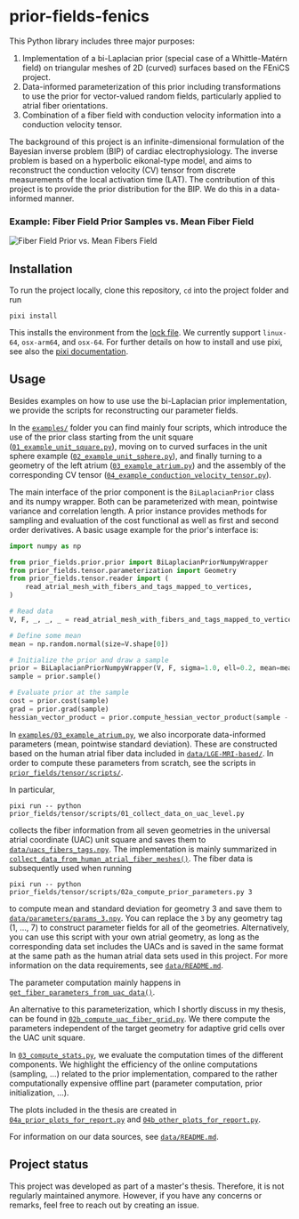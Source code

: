 # prior-fields-fenics

This Python library includes three major purposes:

1. Implementation of a bi-Laplacian prior (special case of a Whittle-Matérn field) on triangular meshes of 2D (curved) surfaces based on the FEniCS project.
2. Data-informed parameterization of this prior including transformations to use the prior for vector-valued random fields, particularly applied to atrial fiber orientations.
3. Combination of a fiber field with conduction velocity information into a conduction velocity tensor.

The background of this project is an infinite-dimensional formulation of the Bayesian inverse problem (BIP) of cardiac electrophysiology. The inverse problem is based on a hyperbolic eikonal-type model, and aims to reconstruct the conduction velocity (CV) tensor from discrete measurements of the local activation time (LAT). The contribution of this project is to provide the prior distribution for the BIP. We do this in a data-informed manner.


### Example: Fiber Field Prior Samples vs. Mean Fiber Field
![Fiber Field Prior vs. Mean Fibers Field](./figures/vector_fields/samples_vs_mean_visualization.gif)


## Installation

To run the project locally, clone this repository, `cd` into the project folder and run

```console
pixi install
```
This installs the environment from the [lock file](./pixi.lock). We currently support `linux-64`, `osx-arm64`, and `osx-64`. For further details on how to install and use pixi, see also the [pixi documentation](https://pixi.sh/latest/).

## Usage
Besides examples on how to use use the bi-Laplacian prior implementation, we provide the scripts for reconstructing our parameter fields.

In the [`examples/`](./examples/) folder you can find mainly four scripts, which introduce the use of the prior class starting from the unit square ([`01_example_unit_square.py`](./examples/01_example_unit_square.py)), moving on to curved surfaces in the unit sphere example ([`02_example_unit_sphere.py`](./examples/02_example_unit_sphere.py)), and finally turning to a geometry of the left atrium ([`03_example_atrium.py`](./examples/03_example_atrium.py)) and the assembly of the corresponding CV tensor ([`04_example_conduction_velocity_tensor.py`](./examples/04_example_conduction_velocity_tensor.py)).

The main interface of the prior component is the `BiLaplacianPrior` class and its numpy wrapper. Both can be parameterized with mean, pointwise variance and correlation length. A prior instance provides methods for sampling and evaluation of the cost functional as well as first and second order derivatives. A basic usage example for the prior's interface is:

```python
import numpy as np

from prior_fields.prior.prior import BiLaplacianPriorNumpyWrapper
from prior_fields.tensor.parameterization import Geometry
from prior_fields.tensor.reader import (
    read_atrial_mesh_with_fibers_and_tags_mapped_to_vertices,
)

# Read data
V, F, _, _, _ = read_atrial_mesh_with_fibers_and_tags_mapped_to_vertices(Geometry(1))

# Define some mean
mean = np.random.normal(size=V.shape[0])

# Initialize the prior and draw a sample
prior = BiLaplacianPriorNumpyWrapper(V, F, sigma=1.0, ell=0.2, mean=mean)
sample = prior.sample()

# Evaluate prior at the sample
cost = prior.cost(sample)
grad = prior.grad(sample)
hessian_vector_product = prior.compute_hessian_vector_product(sample - mean)
```

In [`examples/03_example_atrium.py`](./examples/03_example_atrium.py), we also incorporate data-informed parameters (mean, pointwise standard deviation). These are constructed based on the human atrial fiber data included in [`data/LGE-MRI-based/`](./data/LGE-MRI-based/). In order to compute these parameters from scratch, see the scripts in [`prior_fields/tensor/scripts/`](./prior_fields/tensor/scripts/).

In particular,
```console
pixi run -- python prior_fields/tensor/scripts/01_collect_data_on_uac_level.py 
```
collects the fiber information from all seven geometries in the universal atrial coordinate (UAC) unit square and saves them to [`data/uacs_fibers_tags.npy`](./data/uacs_fibers_tags.npy). The implementation is mainly summarized in [`collect_data_from_human_atrial_fiber_meshes()`](./prior_fields/tensor/reader.py#L258). The fiber data is subsequently used when running
```console
pixi run -- python prior_fields/tensor/scripts/02a_compute_prior_parameters.py 3
```
to compute mean and standard deviation for geometry 3 and save them to [`data/parameters/params_3.npy`](./data/parameters/params_3.npy). You can replace the `3` by any geometry tag (1, ..., 7) to construct parameter fields for all of the geometries. Alternatively, you can use this script with your own atrial geometry, as long as the corresponding data set includes the UACs and is saved in the same format at the same path as the human atrial data sets used in this project. For more information on the data requirements, see [`data/README.md`](./data/README.md).

The parameter computation mainly happens in [`get_fiber_parameters_from_uac_data()`](./prior_fields/tensor/parameterization.py#L91).

An alternative to this parameterization, which I shortly discuss in my thesis, can be found in [`02b_compute_uac_fiber_grid.py`](./prior_fields/tensor/scripts/02b_compute_uac_fiber_grid.py). We there compute the parameters independent of the target geometry for adaptive grid cells over the UAC unit square.

In [`03_compute_stats.py`](./prior_fields/tensor/scripts/03_compute_stats.py), we evaluate the computation times of the different components. We highlight the efficiency of the online computations (sampling, ...) related to the prior implementation, compared to the rather computationally expensive offline part (parameter computation, prior initialization, ...).

The plots included in the thesis are created in [`04a_prior_plots_for_report.py`](./prior_fields/tensor/scripts/04a_prior_plots_for_report.py) and [`04b_other_plots_for_report.py`](./prior_fields/tensor/scripts/04b_other_plots_for_report.py).

For information on our data sources, see [`data/README.md`](./data/README.md).

## Project status
This project was developed as part of a master's thesis. Therefore, it is not regularly maintained anymore. However, if you have any concerns or remarks, feel free to reach out by creating an issue.
